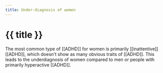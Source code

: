 ```yaml
---
title: Under-diagnosis of women
---
```


# {{ title }}

The most common type of [[ADHD]] for women is primarily [[inattentive]] [[ADHD]], which doesn't show as many obvious traits of [[ADHD]]. This leads to the underdiagnosis of women compared to men or people with primarily hyperactive [[ADHD]].
